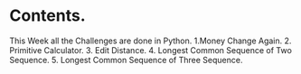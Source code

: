 # Contents.

This Week all the Challenges are done in Python.
1.Money Change Again.
2. Primitive Calculator.
3. Edit Distance.
4. Longest Common Sequence of Two Sequence.
5. Longest Common Sequence of Three Sequence.
